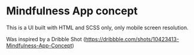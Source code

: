 # Mindfulness App concept
This is a UI built with HTML and SCSS only, only mobile screen resolution.

Was inspired by a Dribble Shot (https://dribbble.com/shots/10423413-Mindfulness-App-Concept)
